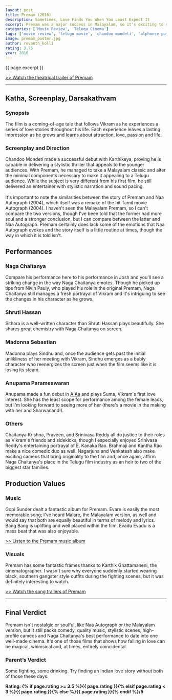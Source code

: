 ```yaml
---
layout: post
title: Premam (2016)
description: Sometimes, Love Finds You When You Least Expect It
excerpt: Premam was a major success in Malayalam, so it's exciting to see that the Telugu remake also fared well. The makers of the film roped in some of the original cast as well as the original music director, which was key in bringing some of the original magic into the remake. 
categories: ['Movie Review', 'Telugu Cinema']
tags: ['movie review', 'telugu movie', 'chandoo mondeti', 'alphonse putharen', 'naga chaitanya', 'shruti hassan', 'madonna sebastian', 'anupama parameswaran', 'gopi sunder', 'rajesh murugesan', 'karthik ghattamaneni', 's. radha krishna', 'premam', 'naa autograph', 'venkatesh', 'nagarjuna']
image: premam_poster.jpg
author: revanth_kolli
rating: 3.75
year: 2016
---
```


<p>{{ page.excerpt }}</p>
<a href="https://www.youtube.com/bjisQYR0mbg" target="_blank">>> Watch the theatrical trailer of Premam</a>
<hr />
<h2><span class="review_header">Katha, Screenplay, Darsakathvam</span></h2>
<h3>Synopsis</h3>
<p>The film is a coming-of-age tale that follows Vikram as he experiences a series of love stories throughout his life. Each experience leaves a lasting impression as he grows and learns about attraction, love, passion and life. </p>
<h3>Screenplay and Direction</h3>
<p>Chandoo Mondeti made a successful debut with Karthikeya, proving he is capable in delivering a stylistic thriller that appeals to the younger audiences. With Premam, he managed to take a Malayalam classic and alter the minimal components necessary to make it appealing to a Telugu audience. While the subject is very different from his first film, he still delivered an entertainer with stylistic narration and sound pacing. <br><br> It's important to note the similarities between the story of Premam and Naa Autograph (2004), which itself was a remake of the hit Tamil movie Autograph (2004). I haven't seen the Malayalam Premam, so I can't compare the two versions, though I've been told that the former had more soul and a stronger conclusion, but I can compare between the latter and Naa Autograph. Premam certainly does lack some of the emotions that Naa Autograph evokes and the story itself is a little routine at times, though the way in which it is told isn't.</p>
<h2><span class="review_header">Performances</span></h2>
<h3>Naga Chaitanya</h3>
<p>Compare his performance here to his performance in Josh and you'll see a striking change in the way Naga Chaitanya emotes. Though he picked up tips from Nivin Pauly, who played his role in the original Premam, Naga Chaitanya still manages a fresh portrayal of Vikram and it's intriguing to see the changes in his character as he grows. </p>
<h3>Shruti Hassan</h3>
<p>Sithara is a well-written character than Shruti Hassan plays beautifully. She shares great chemistry with Naga Chaitanya on screen.</p>
<h3>Madonna Sebastian</h3>
<p>Madonna plays Sindhu and, once the audience gets past the initial unlikliness of her meeting with Vikram, Sindhu emerges as a bubly character who reenergizes the screen just when the film seems like it is losing its steam.</p>
<h3>Anupama Parameswaran</h3>
<p>Anupama made a fun debut in <a href="{{ site.url }}/A-Aa-Another-Feel-Good-Trivikram-Family-Entertainer/">A Aa</a> and plays Suma, Vikram's first love interest. She has the least scope for performance among the female leads, but I'm looking forward to seeing more of her (there's a movie in the making with her and Sharwanand!). </p>
<h3>Others</h3>
<p>Chaitanya Krishna, Praveen, and Srinivasa Reddy all do justice to their roles as Vikram's friends and sidekicks, though I especially enjoyed Srinivasa Reddy's entertaining portrayal of E. Kanaka Rao. Brahmaji and Kantha Rao make a nice comedic duo as well. Nagarjuna and Venkatesh also make exciting cameos that bring originality to the film and, once again, affirm Naga Chaitanya's place in the Telugu film industry as an heir to two of the biggest star families.</p>
<h2><span class="review_header">Production Values</span></h2>
<h3>Music</h3>
<!--<iframe src="https://www.youtube.com/embed/BA45757uxMo" width="853" height="480" frameborder="0" allowfullscreen="allowfullscreen"></iframe>-->
<p>Gopi Sunder dealt a fantastic album for Premam. Evare is easily the most memorable song; I've heard Malare, the Malayalam version, as well and would say that both are equally beautiful in terms of melody and lyrics. Bang Bang is uplifting and well placed within the film. Evadu Evadu is a mass beat that was also enjoyable.</p>
<a href="https://www.youtube.com/BA45757uxMo" target="_blank">>> Listen to the Premam music album</a>
<h3>Visuals</h3>
<!--<iframe src="https://www.youtube.com/embed/rpgr0A-j6EA" width="853" height="480" frameborder="0" allowfullscreen="allowfullscreen"></iframe>-->
<p>Premam has some fantastic frames thanks to Karthik Ghattamaneni, the cinematographer. I wasn't sure why everyone suddenly started wearing black, southern gangster style outfits during the fighting scenes, but it was definitely interesting to watch.</p>
<a href="https://www.youtube.com/rpgr0A-j6EA" target="_blank">>> Watch the song trailers of Premam</a>
<hr />
<h2><span class="review_header">Final Verdict</span></h2>
<p>Premam isn't nostalgic or soulful, like Naa Autograph or the Malayalam version, but it still packs comedy, quality music, stylistic scenes, high-profile cameos and Naga Chaitanya's best performance to date into one well-made cinema. It's one of those films that shows how falling in love can be magical, whimsical and, at times, entirely coincidental. </p>
<h3>Parent&#8217;s Verdict</h3>
<p>Some fighting, some drinking. Try finding an Indian love story without both of those these days.</p>
<strong>Rating: {% if page.rating >= 3.5 %}<span class="positive_review">{{ page.rating }}</span>{% elsif page.rating < 3 %}<span class="negative_review">{{ page.rating }}</span>{% else %}{{ page.rating }}{% endif %}/5</strong>
